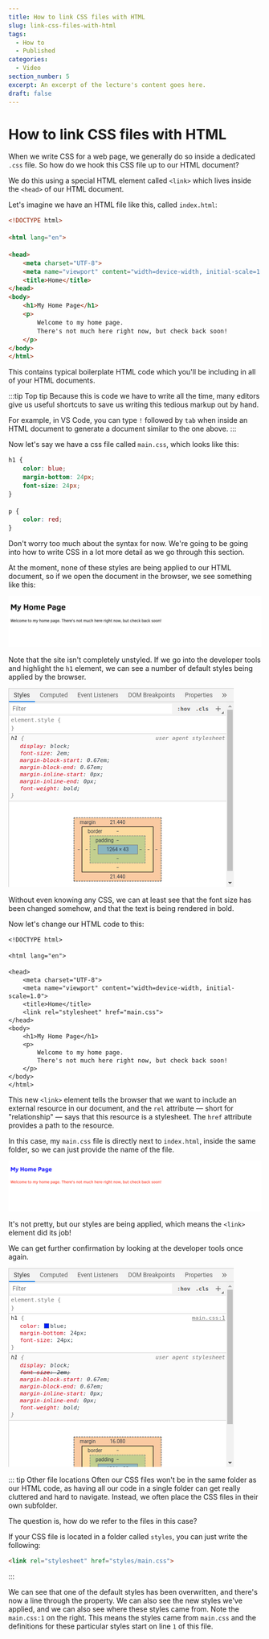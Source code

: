 ```yaml
---
title: How to link CSS files with HTML
slug: link-css-files-with-html
tags:
  - How to
  - Published
categories:
  - Video
section_number: 5
excerpt: An excerpt of the lecture's content goes here.
draft: false
---
```


# How to link CSS files with HTML

When we write CSS for a web page, we generally do so inside a dedicated `.css` file. So how do we hook this CSS file up to our HTML document?

We do this using a special HTML element called `<link>` which lives inside the `<head>` of our HTML document.

Let's imagine we have an HTML file like this, called `index.html`:

```html
<!DOCTYPE html>

<html lang="en">

<head>
    <meta charset="UTF-8">
    <meta name="viewport" content="width=device-width, initial-scale=1.0">
    <title>Home</title>
</head>
<body>
    <h1>My Home Page</h1>
    <p>
        Welcome to my home page.
        There's not much here right now, but check back soon!
    </p>
</body>
</html>
```

This contains typical boilerplate HTML code which you'll be including in all of your HTML documents.

:::tip Top tip
Because this is code we have to write all the time, many editors give us useful shortcuts to save us writing this tedious markup out by hand.

For example, in VS Code, you can type `!` followed by `tab` when inside an HTML document to generate a document similar to the one above.
:::

Now let's say we have a css file called `main.css`, which looks like this:

```css
h1 {
    color: blue;
    margin-bottom: 24px;
    font-size: 24px;
}

p {
    color: red;
}
```

Don't worry too much about the syntax for now. We're going to be going into how to write CSS in a lot more detail as we go through this section.

At the moment, none of these styles are being applied to our HTML document, so if we open the document in the browser, we see something like this:

![Home page with no custom styles applied](./assets/home-no-styles.png)

Note that the site isn't completely unstyled. If we go into the developer tools and highlight the `h1` element, we can see a number of default styles being applied by the browser.

![Default h1 styles](./assets/default-h1-styles.png)

Without even knowing any CSS, we can at least see that the font size has been changed somehow, and that the text is being rendered in bold.

Now let's change our HTML code to this:

```html{9}
<!DOCTYPE html>

<html lang="en">

<head>
    <meta charset="UTF-8">
    <meta name="viewport" content="width=device-width, initial-scale=1.0">
    <title>Home</title>
    <link rel="stylesheet" href="main.css">
</head>
<body>
    <h1>My Home Page</h1>
    <p>
        Welcome to my home page.
        There's not much here right now, but check back soon!
    </p>
</body>
</html>
```

This new `<link>` element tells the browser that we want to include an external resource in our document, and the `rel` attribute &mdash; short for "relationship" &mdash; says that this resource is a stylesheet. The `href` attribute provides a path to the resource.

In this case, my `main.css` file is directly next to `index.html`, inside the same folder, so we can just provide the name of the file.

![Home page with custom styles applied](./assets/home-custom-styles.png)

It's not pretty, but our styles are being applied, which means the `<link>` element did its job!

We can get further confirmation by looking at the developer tools once again.

![Custom h1 styles](./assets/custom-h1-styles.png)

::: tip Other file locations
Often our CSS files won't be in the same folder as our HTML code, as having all our code in a single folder can get really cluttered and hard to navigate. Instead, we often place the CSS files in their own subfolder.

The question is, how do we refer to the files in this case?

If your CSS file is located in a folder called `styles`, you can just write the following:

```html
<link rel="stylesheet" href="styles/main.css">
```
:::

We can see that one of the default styles has been overwritten, and there's now a line through the property. We can also see the new styles we've applied, and we can also see where these styles came from. Note the `main.css:1` on the right. This means the styles came from `main.css` and the definitions for these particular styles start on line `1` of this file.